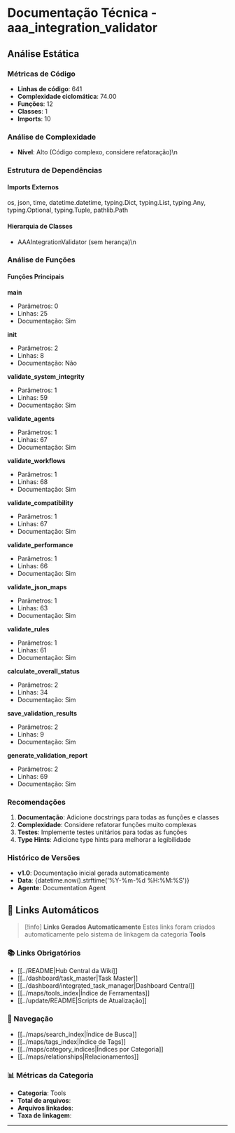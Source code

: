 # Documentação Técnica - aaa_integration_validator

## Análise Estática

### Métricas de Código
- **Linhas de código**: 641
- **Complexidade ciclomática**: 74.00
- **Funções**: 12
- **Classes**: 1
- **Imports**: 10

### Análise de Complexidade
- **Nível**: Alto (Código complexo, considere refatoração)\n
### Estrutura de Dependências

#### Imports Externos
os, json, time, datetime.datetime, typing.Dict, typing.List, typing.Any, typing.Optional, typing.Tuple, pathlib.Path

#### Hierarquia de Classes
- AAAIntegrationValidator (sem herança)\n
### Análise de Funções

#### Funções Principais
**main**
- Parâmetros: 0
- Linhas: 25
- Documentação: Sim

**__init__**
- Parâmetros: 2
- Linhas: 8
- Documentação: Não

**validate_system_integrity**
- Parâmetros: 1
- Linhas: 59
- Documentação: Sim

**validate_agents**
- Parâmetros: 1
- Linhas: 67
- Documentação: Sim

**validate_workflows**
- Parâmetros: 1
- Linhas: 68
- Documentação: Sim

**validate_compatibility**
- Parâmetros: 1
- Linhas: 67
- Documentação: Sim

**validate_performance**
- Parâmetros: 1
- Linhas: 66
- Documentação: Sim

**validate_json_maps**
- Parâmetros: 1
- Linhas: 63
- Documentação: Sim

**validate_rules**
- Parâmetros: 1
- Linhas: 61
- Documentação: Sim

**calculate_overall_status**
- Parâmetros: 2
- Linhas: 34
- Documentação: Sim

**save_validation_results**
- Parâmetros: 2
- Linhas: 9
- Documentação: Sim

**generate_validation_report**
- Parâmetros: 2
- Linhas: 69
- Documentação: Sim

### Recomendações

1. **Documentação**: Adicione docstrings para todas as funções e classes
2. **Complexidade**: Considere refatorar funções muito complexas
3. **Testes**: Implemente testes unitários para todas as funções
4. **Type Hints**: Adicione type hints para melhorar a legibilidade

### Histórico de Versões

- **v1.0**: Documentação inicial gerada automaticamente
- **Data**: {datetime.now().strftime('%Y-%m-%d %H:%M:%S')}
- **Agente**: Documentation Agent


## 🔗 **Links Automáticos**

> [!info] **Links Gerados Automaticamente**
> Estes links foram criados automaticamente pelo sistema de linkagem da categoria **Tools**

### **📚 Links Obrigatórios**
- [[../README|Hub Central da Wiki]]
- [[../dashboard/task_master|Task Master]]
- [[../dashboard/integrated_task_manager|Dashboard Central]]
- [[../maps/tools_index|Índice de Ferramentas]]
- [[../update/README|Scripts de Atualização]]

### **🧭 Navegação**
- [[../maps/search_index|Índice de Busca]]
- [[../maps/tags_index|Índice de Tags]]
- [[../maps/category_indices|Índices por Categoria]]
- [[../maps/relationships|Relacionamentos]]

### **📊 Métricas da Categoria**
- **Categoria**: Tools
- **Total de arquivos**: <!-- Contador automático -->
- **Arquivos linkados**: <!-- Contador automático -->
- **Taxa de linkagem**: <!-- Percentual automático -->

---

